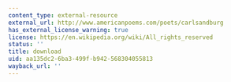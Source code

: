 ```yaml
---
content_type: external-resource
external_url: http://www.americanpoems.com/poets/carlsandburg
has_external_license_warning: true
license: https://en.wikipedia.org/wiki/All_rights_reserved
status: ''
title: download
uid: aa135dc2-6ba3-499f-b942-568304055813
wayback_url: ''
---
```

